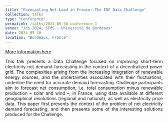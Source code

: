 ```yaml
---
title: "Forecasting Net Load in France: The EDF Data Challenge"
collection: talks
type: "Conference"
permalink: /talks/2024-05-30-conference-1
venue: "Jds 2024, SFdS - Université de Bordeaux"
date: 2024-05-30
location: "Bordeaux, France"
---
```


[More information here](https://jds2024.sciencesconf.org/resource/page/id/18#J4S5D)

<div style='text-align: justify;'>
This talk presents a Data Challenge focused on improving short-term electricity net demand forecasting in the context of a decentralized power grid. The complexities arising from the increasing integration of renewable energy sources, and the uncertainties associated with their fluctuations, underline the need for accurate demand forecasting. Challenge participants aim to forecast net consumption, i.e. total consumption minus renewable production – solar and wind –, in France, using data available at different geographical resolutions (regional and national), as well as electricity price data. This paper first presents the context of the problem of net electricity demand forecasting, and then presents some of the interesting solutions produced for the Challenge.
</div>